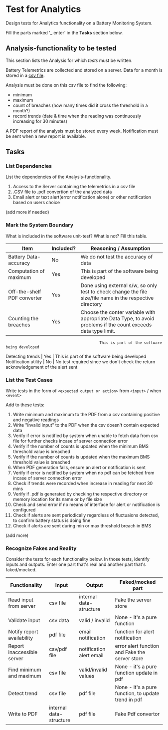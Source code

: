 # Test for Analytics

Design tests for Analytics functionality on a Battery Monitoring System.

Fill the parts marked '_ enter' in the **Tasks** section below.

## Analysis-functionality to be tested

This section lists the Analysis for which _tests_ must be written.

Battery Telemetrics are collected and stored on a server.
Data for a month is stored in a [csv file](https://en.wikipedia.org/wiki/Comma-separated_values).

Analysis must be done on this csv file to find the following:
- minimum
- maximum
- count of breaches (how many times did it cross the threshold in a month?)
- record trends (date & time when the reading was continuously increasing for 30 minutes)

A PDF report of the analysis must be stored every week.
Notification must be sent when a new report is available.

## Tasks

### List Dependencies

List the dependencies of the Analysis-functionality.

1. Access to the Server containing the telemetrics in a csv file
2. .CSV file to .pdf convertion of the analyzed data
3. Email alert or text alert(error notification alone) or other notification based on users choice

(add more if needed)

### Mark the System Boundary

What is included in the software unit-test? What is not? Fill this table.

| Item                      | Included?     | Reasoning / Assumption
|---------------------------|---------------|---
Battery Data-accuracy       | No            | We do not test the accuracy of data
Computation of maximum      | Yes           | This is part of the software being developed
Off-the-shelf PDF converter | Yes           | Done using external s/w, so only test to check change the file size/file name in the respective directory
Counting the breaches       | Yes           | Choose the conter variable with appropriate Data Type, to avoid problems if the count exceeds data type limit.
                                              This is part of the software being developed
Detecting trends            | Yes           | This is part of the software being developed
Notification utility        | No            | No test required since we don't check the return acknowledgement of the alert sent

### List the Test Cases

Write tests in the form of `<expected output or action>` from `<input>` / when `<event>`

Add to these tests:

1. Write minimum and maximum to the PDF from a csv containing positive and negative readings
2. Write "Invalid input" to the PDF when the csv doesn't contain expected data
3. Verify if error is notified by system when unable to fetch data from csv file for further checks incase of server connection error
4. Verify if the number of counts is updated when the minimum BMS threshold value is breached
5. Verify if the number of counts is updated when the maximum BMS threshold value is breached
6. When PDF generation fails, ensure an alert or notification is sent
7. Verify if error is notified by system when no pdf can be fetched from incase of server connection error
8. Check if trends were recorded when increase in reading for next 30 mins
9. Verify if .pdf is generated by checking the respective directory or memory location for its name or by file size
10. Check and send error if no means of interface for alert or notification is configured
11. Check if alerts are sent periodically regardless of fluctuaions detected, to confirm battery status is doing fine
12. Check if alerts are sent during min or max threshold breach in BMS

(add more)

### Recognize Fakes and Reality

Consider the tests for each functionality below.
In those tests, identify inputs and outputs.
Enter one part that's real and another part that's faked/mocked.

| Functionality            | Input        | Output                      | Faked/mocked part
|--------------------------|--------------|-----------------------------|---
Read input from server     | csv file     | internal data-structure     | Fake the server store
Validate input             | csv data     | valid / invalid             | None - it's a pure function
Notify report availability | pdf file     | email notification          | function for alert notification
Report inaccessible server | csv/pdf file | notification alert email    | error alert function and Fake the server store
Find minimum and maximum   | csv file     | valid/invalid values        | None - it's a pure function update in pdf
Detect trend               | csv file     | pdf file                    | None - it's a pure function, to update trend in pdf
Write to PDF               | internal data-structure| pdf file          | Fake Pdf convertor
